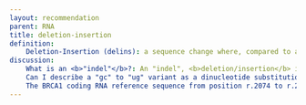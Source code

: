 ```yaml
---
layout: recommendation
parent: RNA
title: deletion-insertion
definition: 
    Deletion-Insertion (delins): a sequence change where, compared to a reference sequence, one or more nucleotides are replaced by one or more other nucleotides <b>and which is not</b> a substitution, inversion or conversion.
discussion:
    What is an <b>"indel"</b>?: An "indel", <b>deletion/insertion</b> in HGVS nomenclature, is a variant which is a combination of a deletion and an insertion. Based on existing nomeclature, the variant can be described as a deletion and insertion occuring at the same position, using the format r.112_117delinsug.
    Can I describe a "gc" to "ug" variant as a dinucleotide substitution (r.4gc>ug)?: No this is not allowed. By definition a substitution changes <b>one</b> nucleotide into <b>one</b> other nucleotide (<a href='http://www.HGVS.org/varnomen/recommendations/RNA/variant/substitution/'><i>see Substitution</i></a>). The change "augu<font color="red">gc</font>ca" to 'augu<font color="red">ug</font>ca" should be described as r.5_6delinsug, i.e. a deletion/insertion (indel).
    The BRCA1 coding RNA reference sequence from position r.2074 to r.2080 is ..caugaca.. A variant frequently found in the population is ..cau<font color="red">a</font>aca.. (r.2077g>a). In a patient I found the sequence ..cau<font color="red">a ua</font>aca.. Can I describe this variant as r.[2077g>a;2077_2078insua]?: The shortest description of this variant is r.2077delinsaua. However, since the variant is likely a combination of two other variants it is acceptable to describe it as r.[2077g>a;2077_2078insua].
---
```

